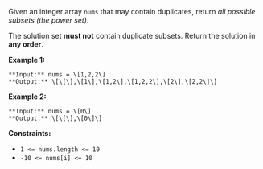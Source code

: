 Given an integer array `nums` that may contain duplicates, return _all possible_ _subsets_ _(the power set)_.

The solution set **must not** contain duplicate subsets. Return the solution in **any order**.

**Example 1:**

```
**Input:** nums = \[1,2,2\]
**Output:** \[\[\],\[1\],\[1,2\],\[1,2,2\],\[2\],\[2,2\]\]
```

**Example 2:**

```
**Input:** nums = \[0\]
**Output:** \[\[\],\[0\]\]
```

**Constraints:**

*   `1 <= nums.length <= 10`
*   `-10 <= nums[i] <= 10`